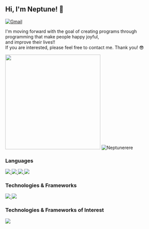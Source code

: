 
<h2 align="">Hi, I'm Neptune! 🔱</h2
<p dir="auto">
  <a href="mailto:neomunjeong@gmail.com"><img src="https://img.shields.io/badge/neomunjeong@gmail.com-D14836?logo=gmail&amp;logoColor=white" alt="Gmail" data-canonical-src="https://img.shields.io/badge/neomunjeong@gmail.com-D14836?logo=gmail&amp;logoColor=white" style="max-width: 100%;"></a>
</p>

<p align="">
  <div align="">I'm moving forward with the goal of creating programs through programming that make people happy joyful,</div>
  <div align="">and improve their lives!!</div>
  <div align="">If you are interested, please feel free to contact me. Thank you! 😎</div>
</p>
<p align="">  
  <img src="https://github-production-user-asset-6210df.s3.amazonaws.com/134625031/280926836-76912e9d-862a-4034-88ca-37dcc42a1d33.gif" width="300"/>
  <img src="https://github-readme-stats.vercel.app/api/top-langs?username=Neptunerere&show_icons=true&locale=en&layout=compact" alt="Neptunerere" />
</p>
<h3>
    Languages
</h3>
<p>
    <a target="_blank" rel="noopener noreferrer nofollow" href="https://github.com/Neptunerere">
        <img src="https://img.shields.io/badge/PHP-311C87?style=flat-square&logo=php&logoColor=white">
    </a>
    <a href="https://github.com/Neptunerere">
        <img src="https://img.shields.io/badge/GO-000000?style=flat-square&logo=Go&logoColor=white">
    </a>
    <a href="https://github.com/Neptunerere">
        <img src="https://img.shields.io/badge/JAVASCRIPT-000000?&logo=javascript&logoColor=F7DF1E">
    </a>
    <a href="https://github.com/Neptunerere">
        <img src="https://img.shields.io/badge/MYSQL-000000?&logo=mysql&logoColor=4479A1">
    </a>
</p>

<h3>
    Technologies & Frameworks
</h3>

<p>
    <a href="https://github.com/Neptunerere">
        <img src="https://img.shields.io/badge/LARAVEL-000000?&logo=laravel&logoColor=FF2D20">
    </a>
    <a href="https://github.com/Neptunerere">
        <img src="https://img.shields.io/badge/DOCKER-000000?&logo=docker&logoColor=2496ED">
    </a>
</p>

<h3>
  Technologies & Frameworks of Interest  
</h3>
<p>
    <a href="https://github.com/Neptunerere">
        <img src="https://img.shields.io/badge/GO-000000?&logo=go&logoColor=00ADD8">
    </a>
</p>
